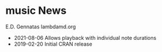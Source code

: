 # music News

E.D. Gennatas lambdamd.org

- 2021-08-06 Allows playback with individual note durations
- 2019-02-20 Initial CRAN release
